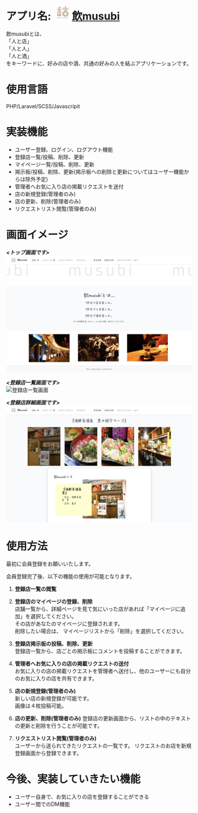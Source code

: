 
# アプリ名: <a href="https://nomusubi.herokuapp.com"><img src="image/musubi.jpg" width="50" height="40" alt="" loading="lazy">飲musubi</a>
 飲musubiとは、  
 「人と店」    
 「人と人」    
 「人と酒」  
 をキーワードに、好みの店や酒、共通の好みの人を結ぶアプリケーションです。  

# 使用言語
PHP/Laravel/SCSS/Javascripit  

# 実装機能
- ユーザー登録、ログイン、ログアウト機能  
- 登録店一覧/投稿、削除、更新  
- マイページ一覧/投稿、削除、更新  
- 掲示板/投稿、削除、更新(掲示板への削除と更新についてはユーザー機能からは除外予定)  
- 管理者へお気に入り店の掲載リクエストを送付
- 店の新規登録(管理者のみ)      
- 店の更新、削除(管理者のみ)      
- リクエストリスト閲覧(管理者のみ)        

# 画面イメージ  

***<トップ画面です>***  
![トップ画面]( image/top_image.png "top")  

***<登録店一覧画面です>***  
![登録店一覧画面]( image/shop_image.png "shop" )  

***<登録店詳細画面です>***
![登録店詳細画面]( image/shop_detail.png "shop" )  


# 使用方法
最初に会員登録をお願いいたします。  

会員登録完了後、以下の機能の使用が可能となります。

1. **登録店一覧の閲覧**  

2. **登録店のマイページの登録、削除**  
    店舗一覧から、詳細ページを見て気にいった店があれば「マイページに追加」を選択してください。  
    その店があなたのマイページに登録されます。  
    削除したい場合は、 マイページリストから「削除」を選択してください。  

3. **登録店掲示板の投稿、削除、更新**  
    登録店一覧から、店ごとの掲示板にコメントを投稿することができます。  

4. **管理者へお気に入りの店の掲載リクエストの送付**  
    お気に入りの店の掲載リクエストを管理者へ送付し、他のユーザーにも自分のお気に入りの店を共有できます。

5. **店の新規登録(管理者のみ)**  
   新しい店の新規登録が可能です。  
   画像は４枚投稿可能。  

6. **店の更新、削除(管理者のみ)**
   登録店の更新画面から、リストの中のテキストの更新と削除を行うことが可能です。 

7. **リクエストリスト閲覧(管理者のみ)**  
   ユーザーから送られてきたリクエストの一覧です。
   リクエストのお店を新規登録画面から登録できます。

# 今後、実装していきたい機能  
- ユーザー自身で、お気に入りの店を登録することができる
- ユーザー間でのDM機能
  


 


